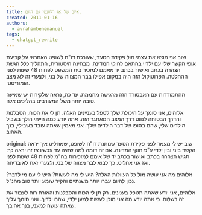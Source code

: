 ```yaml
---
title: איוב של אז רלוונטי גם היום.
created: 2011-01-16
authors:
  - avrahambenemanuel
tags:
  - chatgpt_rewrite
---
```


שוב אני מוצא את עצמי מול פקידת הסעד, שעורכת דו"ח לשופט האחראי על קביעת אופי הקשר שלי עם ילדיי בהתאם לחוקי המדינה. מבחינה היסטורית, התהליך כלל הגשת הצהרה בכתב ואישור בכתב יד מאמם למזכיר בית המשפט לפחות 48 שעות לפני ההחלטה. הפרוטוקול הזה היה במקום אפילו בבר המצווה של בני, ולצערי זה לא מצב הומוריסטי.

ההתמודדות עם האבסורד הזה מרגישה מהממת. עד כה, נראה שלקירות יש שמיעה טובה יותר משל המעורבים בהליכים אלה.

אלוהים, אני סומך על היכולת שלך לטפל בעניינים האלה. תן לי את הכוח, הסבלנות והדרך הבטוחה לנווט דרך המצב המאתגר הזה. אתה יודע כמה הייתי הולך בשביל הילדים שלי, שהם בסופו של דבר הילדים שלך. אני מאמין שאתה עובד בשבילי, בנך האהוב.


original:
שוב יש לי מעמד לפני פקידת הסעד שנותנת דו"ח לשופט, שמחליט איך יראה הקשר ביני ובין ילדי ע"פ חוקי המדינה. אם זה דומה למה שהיה עד עכשיו אז זה יראה כך: תגיש הצהרה בכתב ואישור בכתב יד של אימם למזכירות בה"מ לפחות 48 שעות לפני ואז אני אחליט. כך לבוא לבר מצווה של בני. ולצערי זאת לא בדיחה.

אלוהים מה אני עושה מול כל העוולות האלה? היש לי מה לעשות? היש לי עם מי לדבר? נכון להיום עברו יותר משנתיים והקיר שומע יותר טוב מהנ"ל.

אלוהים, אני יודע שאתה תטפל בענינים. רק תן לי הכוח והסבלנות והאורח רוח לעבור את זה בשלום. כי אתה יודע מה אני מוכן לעשות למען ילדי, שהם ילדיך. ואני סומך עליך שאתה עושה למעני, בנך אהובך.
